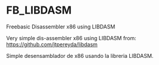 # FB_LIBDASM
Freebasic Disassembler x86 using LIBDASM


Very simple dis-assembler x86 using LIBDASM from:
https://github.com/jtpereyda/libdasm

Simple desensamblador de x86 usando la libreria LIBDASM.
